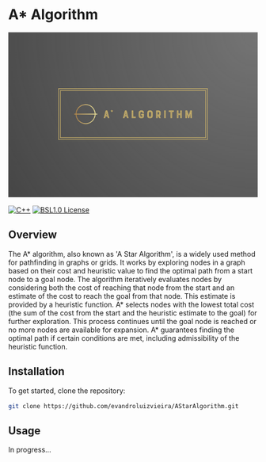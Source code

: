 # A* Algorithm

![Logo](https://github.com/evandroluizvieira/AStarAlgorithm/blob/main/resource/Brand.png)

[![C++](https://img.shields.io/badge/C++-004488)](https://cplusplus.com/)
[![BSL1.0 License](https://img.shields.io/badge/License-BSL-green.svg)](https://choosealicense.com/licenses/bsl-1.0/)

## Overview
The A* algorithm, also known as 'A Star Algorithm', is a widely used method for pathfinding in graphs or grids. It works by exploring nodes in a graph based on their cost and heuristic value to find the optimal path from a start node to a goal node. The algorithm iteratively evaluates nodes by considering both the cost of reaching that node from the start and an estimate of the cost to reach the goal from that node. This estimate is provided by a heuristic function. A* selects nodes with the lowest total cost (the sum of the cost from the start and the heuristic estimate to the goal) for further exploration. This process continues until the goal node is reached or no more nodes are available for expansion. A* guarantees finding the optimal path if certain conditions are met, including admissibility of the heuristic function.

## Installation
To get started, clone the repository:
```bash
git clone https://github.com/evandroluizvieira/AStarAlgorithm.git
```

## Usage
In progress...
